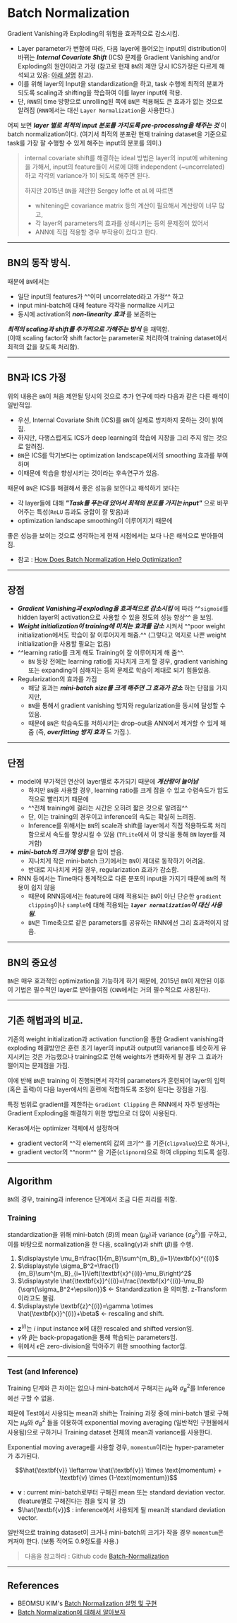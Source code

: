# Batch Normalization

Gradient Vanishing과 Exploding의 위험을 효과적으로 감소시킴.

* Layer parameter가 변함에 따라, 다음 layer에 들어오는 input의 distribution이 바뀌는 ***Internal Covariate Shift*** (ICS) 문제를 Gradient Vanishing and/or Exploding의 원인이라고 가정 (참고로 현재 `BN`의 제안 당시 ICS가정은 다르게 해석되고 있음: [아래 설명](#bn과-ics-가정) 참고).
* 이를 위해 layer의 Input을 standardization을 하고, task 수행에 최적의 분포가 되도록 scaling과 shifting을 학습하여 이를 layer input에 적용.
* 단, `RNN`의 time 방향으로 unrolling된 쪽에 `BN`은 적용해도 큰 효과가 없는 것으로 알려짐 (`RNN`에서는 대신 `Layer Normalization`을 사용한다.)

어찌 보면 ***layer 별로 최적의 input 분포를 가지도록 pre-processing을 해주는 것*** 이 batch normalization이다. (여기서 최적의 분포란 현재 training dataset을 기준으로 task를 가장 잘 수행할 수 있게 해주는 input의 분포를 의미.)

> internal covariate shift를 해결하는 ideal 방법은 layer의 input에 whitening을 가해서, input의 feature들이 서로에 대해 independent (~uncorrelated)하고 각각의 variance가 1이 되도록 해주면 된다.  
>
> 하지만 2015년 `BN`을 제안한 Sergey Ioffe et al.에 따르면  
> 
> * whitening은 covariance matrix 등의 계산이 필요해서 계산량이 너무 많고, 
> * 각 layer의 parameters의 효과를 상쇄시키는 등의 문제점이 있어서 
> * ANN에 직접 적용할 경우 부작용이 컸다고 한다.

---

## BN의 동작 방식.

때문에 `BN`에서는
  
* 일단 input의 features가 ^^이미 uncorrelated라고 가정^^ 하고 
* input mini-batch에 대해 feature 각각을 normalize 시키고 
* 동시에 activation의 ***non-linearity 효과*** 를 보존하는 

***최적의 scaling과 shift를 추가적으로 가해주는 방식*** 을 채택함.  
(이때 scaling factor와 shift factor는 parameter로 처리하여 training dataset에서 최적의 값을 찾도록 처리함).

---

## BN과 ICS 가정

위의 내용은 `BN`이 처음 제안될 당시의 것으로 추가 연구에 따라 다음과 같은 다른 해석이 일반적임.

* 우선, Internal Covariate Shift (ICS)를 `BN`이 실제로 방지하지 못하는 것이 밝여짐. 
* 하지만, 다행스럽게도 ICS가 deep learning의 학습에 지장을 그리 주지 않는 것으로 알려짐. 
* `BN`은 ICS를 막기보다는 optimization landscape에서의 smoothing 효과를 부여하며 
* 이때문에 학습을 향상시키는 것이라는 후속연구가 있음.

때문에 `BN`은 ICS를 해결해서 좋은 성능을 보인다고 해석하기 보다는 

* 각 layer들에 대해 ***"Task를 푸는데 있어서 최적의 분포를 가지는 input"*** 으로 바꾸어주는 특성(`ReLU` 등과도 궁합이 잘 맞음)과 
* optimization landscape smoothing이 이루어지기 때문에

좋은 성능을 보이는 것으로 생각하는게 현재 시점에서는 보다 나은 해석으로 받아들여짐.

* 참고 : [How Does Batch Normalization Help Optimization?](https://arxiv.org/abs/1805.11604)

---

## 장점

* ***Gradient Vanishing과 exploding을 효과적으로 감소시킴*** 에 따라 ^^`sigmoid`를 hidden layer의 activation으로 사용할 수 있을 정도의 성능 향상^^ 을 보임.
* ***Weight initialization이 training에 미치는 효과를 감소*** 시켜서 ^^poor weight initialization에서도 학습이 잘 이루어지게 해줌.^^ (그렇다고 억지로 나쁜 weight initialization을 사용할 필요는 없음)
* ^^learning ratio를 크게 해도 Training이 잘 이루어지게 해 줌^^.
    * `BN` 등장 전에는 learning ratio를 지나치게 크게 할 경우, gradient vanishing 또는 expanding이 심해지는 등의 문제로 학습이 제대로 되기 힘들었음.
* Regularization의 효과를 가짐 
    * 해당 효과는 ***mini-batch size를 크게 해주면 그 효과가 감소*** 하는 단점을 가지지만, 
    * `BN`을 통해서 gradient vanishing 방지와 regularization을 동시에 달성할 수 있음. 
    * 때문에 `BN`은 학습속도를 저하시키는 drop-out을 ANN에서 제거할 수 있게 해줌 (즉, ***overfitting 방지 효과*** 도 가짐.).

---

## 단점

* model에 부가적인 연산이 layer별로 추가되기 때문에 ***계산량이 늘어남***  
    * 하지만 `BN`을 사용할 경우, learning ratio를 크게 잡을 수 있고 수렴속도가 압도적으로 빨리지기 때문에 
    * ^^전체 training에 걸리는 시간은 오히려 짧은 것으로 알려짐^^
    * 단, 이는 training의 경우이고 inference의 속도는 확실히 느려짐. 
    * Inference를 위해서는 `BN`의 scale과 shift를 layer에서 직접 적용하도록 처리함으로서 속도를 향상시킬 수 있음 (`TFLite`에서 이 방식을 통해 `BN` layer를 제거함)
* ***mini-batch의 크기에 영향*** 을 많이 받음. 
    * 지나치게 작은 mini-batch 크기에서는 `BN`이 제대로 동작하기 어려움.
    * 반대로 지나치게 커질 경우, regularization 효과가 감소함.
* RNN 등에서는 Time마다 통계적으로 다른 분포의 input을 가지기 때문에 `BN`의 적용이 쉽지 않음 
    * 때문에 RNN등에서는 feature에 대해 적용되는 `BN`이 아닌 단순한 `gradient clipping`이나 `sample`에 대해 적용되는 ***`layer normalization`이 대신 사용됨.***
    * `BN`은 Time축으로 같은 parameters를 공유하는 RNN에선 그리 효과적이지 않음.

---

## BN의 중요성

`BN`은 매우 효과적인 optimization을 가능하게 하기 때문에, 2015년 `BN`이 제안된 이후 이 기법은 필수적인 layer로 받아들여짐 (`CNN`에서는 거의 필수적으로 사용된다).

---

## 기존 해법과의 비교.

기존의 weight initialization과 activation function을 통한 Gradient vanishing과 exploding 해결방안은 훈련 초기 layer의 input과 output의 variance를 비슷하게 유지시키는 것은 가능했으나 training으로 인해 weights가 변화하게 될 경우 그 효과가 떨어지는 문제점을 가짐.

이에 반해 `BN`은 training 이 진행되면서 각각의 parameters가 훈련되어 layer의 입력(혹은 출력)이 다음 layer에서의 훈련에 적합하도록 조정이 된다는 장점을 가짐.

특정 범위로 gradient를 제한하는 `Gradient Clipping` 은 RNN에서 자주 발생하는 Gradient Exploding을 해결하기 위한 방법으로 더 많이 사용된다. 

Keras에서는 optimizer 객체에서 설정하며 

* gradient vector의 ^^각 element의 값의 크기^^ 를 기준(`clipvalue`)으로 하거나, 
* gradient vector의 ^^norm^^ 을 기준(`clipnorm`)으로 하여 clipping 되도록 설정.

---

## Algorithm

`BN`의 경우, training과 inference 단계에서 조금 다른 처리를 취함.

### Training

standardization을 위해 mini-batch ($B$)의 mean ($\mu_B$)과 variance ($\sigma^2_B$)를 구하고, 이를 바탕으로 normalization을 한 다음, scaling($\gamma$)과 shift ($\beta$)를 수행. 

1. $\displaystyle \mu_B=\frac{1}{m_B}\sum^{m_B}_{i=1}\textbf{x}^{(i)}$
2. $\displaystyle \sigma_B^2=\frac{1}{m_B}\sum^{m_B}_{i=1}\left(\textbf{x}^{(i)}-\mu_B\right)^2$
3. $\displaystyle \hat{\textbf{x}}^{(i)}=\frac{\textbf{x}^{(i)}-\mu_B}{\sqrt{\sigma_B^2+\epsilon}}$ ← Standardization 을 의미함. z-Transform이라고도 불림.
4. $\displaystyle \textbf{z}^{(i)}=\gamma \otimes \hat{\textbf{x}}^{(i)}+\beta$ ← rescaling and shift.

* $\textbf{z}^{(i)}$는 $i$ input instance $\textbf{x}$에 대한 rescaled and shifted version임.
* $\gamma$와 $\beta$는 back-propagation을 통해 학습되는 parameters임.
* 위에서 $\epsilon$은 zero-division을 막아주기 위한 smoothing factor임.

---

### Test (and Inference)

Training 단계와 큰 차이는 없으나 mini-batch에서 구해지는 $\mu_B$와 $\sigma_B^2$를 Inference에선 구할 수 없음.

때문에 Test에서 사용되는 mean과 shift는 Training 과정 중에 mini-batch 별로 구해지는 $\mu_B$와 $\sigma_B^2$ 들을 이용하여 exponential moving averaging (일반적인 구현물에서 사용됨)으로 구하거나 Training dataset 전체의 mean과 variance를 사용한다.

Exponential moving average를 사용할 경우, `momentum`이라는 hyper-parameter가 추가된다. 

$$\hat{\textbf{v}} \leftarrow \hat{\textbf{v}} \times \text{momentum} + \textbf{v} \times (1-\text{momentum})$$

* $\textbf{v}$ : current mini-batch로부터 구해진 mean 또는 standard deviation vector. (feature별로 구해진다는 점을 잊지 말 것)
* $\hat{\textbf{v}}$ : inference에서 사용되게 될 mean과 standard deviation vector.

일반적으로 training dataset이 크거나 mini-batch의 크기가 작을 경우 `momentum`은 커져야 한다. (보통 적어도 0.9정도를 사용.)

> 다음을 참고하라 : Github code [Batch-Normalization](https://github.com/shuuki4/Batch-Normalization/blob/master/BatchNormalization.py)

---

## References


* BEOMSU KIM's [Batch Normalization 설명 및 구현](https://shuuki4.wordpress.com/2016/01/13/batch-normalization-%EC%84%A4%EB%AA%85-%EB%B0%8F-%EA%B5%AC%ED%98%84/)
* [Batch Normalization에 대해서 알아보자](https://velog.io/@choiking10/Batch-Normalization%EC%97%90-%EB%8C%80%ED%95%B4%EC%84%9C-%EC%95%8C%EC%95%84%EB%B3%B4%EC%9E%90)
